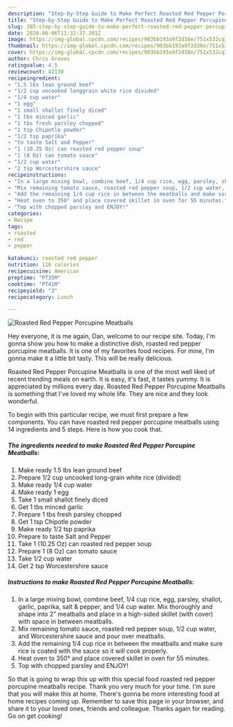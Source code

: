 ```yaml
---
description: "Step-by-Step Guide to Make Perfect Roasted Red Pepper Porcupine Meatballs"
title: "Step-by-Step Guide to Make Perfect Roasted Red Pepper Porcupine Meatballs"
slug: 385-step-by-step-guide-to-make-perfect-roasted-red-pepper-porcupine-meatballs
date: 2020-06-06T11:32:37.201Z
image: https://img-global.cpcdn.com/recipes/903bb193a9f2d38e/751x532cq70/roasted-red-pepper-porcupine-meatballs-recipe-main-photo.jpg
thumbnail: https://img-global.cpcdn.com/recipes/903bb193a9f2d38e/751x532cq70/roasted-red-pepper-porcupine-meatballs-recipe-main-photo.jpg
cover: https://img-global.cpcdn.com/recipes/903bb193a9f2d38e/751x532cq70/roasted-red-pepper-porcupine-meatballs-recipe-main-photo.jpg
author: Chris Graves
ratingvalue: 4.5
reviewcount: 42130
recipeingredient:
- "1.5 lbs lean ground beef"
- "1/2 cup uncooked longgrain white rice divided"
- "1/4 cup water"
- "1 egg"
- "1 small shallot finely diced"
- "1 tbs minced garlic"
- "1 tbs fresh parsley chopped"
- "1 tsp Chipotle powder"
- "1/2 tsp paprika"
- "to taste Salt and Pepper"
- "1 (10.25 Oz) can roasted red pepper soup"
- "1 (8 Oz) can tomato sauce"
- "1/2 cup water"
- "2 tsp Worcestershire sauce"
recipeinstructions:
- "In a large mixing bowl, combine beef, 1/4 cup rice, egg, parsley, shallot, garlic, paprika, salt &amp; pepper, and 1/4 cup water. Mix thoroughly and shape into 2” meatballs and place in a high-sided skillet (with cover) with space in between meatballs."
- "Mix remaining tomato sauce, roasted red pepper soup, 1/2 cup water, and Worcestershire sauce and pour over meatballs."
- "Add the remaining 1/4 cup rice in between the meatballs and make sure rice is coated with the sauce so it will cook properly."
- "Heat oven to 350° and place covered skillet in oven for 55 minutes."
- "Top with chopped parsley and ENJOY!"
categories:
- Recipe
tags:
- roasted
- red
- pepper

katakunci: roasted red pepper 
nutrition: 116 calories
recipecuisine: American
preptime: "PT35M"
cooktime: "PT41M"
recipeyield: "3"
recipecategory: Lunch

---
```



![Roasted Red Pepper Porcupine Meatballs](https://img-global.cpcdn.com/recipes/903bb193a9f2d38e/751x532cq70/roasted-red-pepper-porcupine-meatballs-recipe-main-photo.jpg)

Hey everyone, it is me again, Dan, welcome to our recipe site. Today, I'm gonna show you how to make a distinctive dish, roasted red pepper porcupine meatballs. It is one of my favorites food recipes. For mine, I'm gonna make it a little bit tasty. This will be really delicious.



Roasted Red Pepper Porcupine Meatballs is one of the most well liked of recent trending meals on earth. It is easy, it's fast, it tastes yummy. It is appreciated by millions every day. Roasted Red Pepper Porcupine Meatballs is something that I've loved my whole life. They are nice and they look wonderful.


To begin with this particular recipe, we must first prepare a few components. You can have roasted red pepper porcupine meatballs using 14 ingredients and 5 steps. Here is how you cook that.

<!--inarticleads1-->

##### The ingredients needed to make Roasted Red Pepper Porcupine Meatballs:

1. Make ready 1.5 lbs lean ground beef
1. Prepare 1/2 cup uncooked long-grain white rice (divided)
1. Make ready 1/4 cup water
1. Make ready 1 egg
1. Take 1 small shallot finely diced
1. Get 1 tbs minced garlic
1. Prepare 1 tbs fresh parsley chopped
1. Get 1 tsp Chipotle powder
1. Make ready 1/2 tsp paprika
1. Prepare to taste Salt and Pepper
1. Take 1 (10.25 Oz) can roasted red pepper soup
1. Prepare 1 (8 Oz) can tomato sauce
1. Take 1/2 cup water
1. Get 2 tsp Worcestershire sauce




<!--inarticleads2-->

##### Instructions to make Roasted Red Pepper Porcupine Meatballs:

1. In a large mixing bowl, combine beef, 1/4 cup rice, egg, parsley, shallot, garlic, paprika, salt &amp; pepper, and 1/4 cup water. Mix thoroughly and shape into 2” meatballs and place in a high-sided skillet (with cover) with space in between meatballs.
1. Mix remaining tomato sauce, roasted red pepper soup, 1/2 cup water, and Worcestershire sauce and pour over meatballs.
1. Add the remaining 1/4 cup rice in between the meatballs and make sure rice is coated with the sauce so it will cook properly.
1. Heat oven to 350° and place covered skillet in oven for 55 minutes.
1. Top with chopped parsley and ENJOY!




So that is going to wrap this up with this special food roasted red pepper porcupine meatballs recipe. Thank you very much for your time. I'm sure that you will make this at home. There's gonna be more interesting food at home recipes coming up. Remember to save this page in your browser, and share it to your loved ones, friends and colleague. Thanks again for reading. Go on get cooking!
